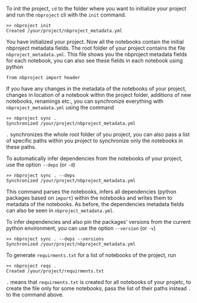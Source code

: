 To init the project, `cd` to the folder where you want to initialize your project and run the `nbproject` cli with the `init` command.

```
>> nbproject init
Created /your/project/nbproject_metadata.yml
```

You have initialized your project. Now all the notebooks contain the initial nbproject metadata fields. The root folder of your project contains the file `nbproject_metadata.yml`. This file shows you the nbproject metadata fields for each notebook, you can also see these fields in each notebook using python

```
from nbproject import header
```

If you have any changes in the metadata of the notebooks of your project, changes in location of a notebook within the project folder, additions of new notebooks, renamings etc., you can synchronize everything with `nbproject_metadata.yml` using the command

```
>> nbproject sync .
Synchronized /your/project/nbproject_metadata.yml
```

`.` synchronizes the whole root folder of you project, you can also pass a list of specific paths within you project to synchronize only the notebooks in these paths.

To automatically infer dependencies from the notebooks of your project, use the option `--deps` (or `-d`)

```
>> nbproject sync . --deps
Synchronized /your/project/nbproject_metadata.yml
```

This command parses the notebooks, infers all dependencies (python packages based on `import`) within the notebooks and writes them to metadata of the notebooks. As before, the dependencies metadata fields can also be seen in `nbproject_metadata.yml`.

To infer dependencies and also pin the packages' versions from the current python environment, you can use the option `--version` (or `-v`)

```
>> nbproject sync . --deps --versions
Synchronized /your/project/nbproject_metadata.yml
```

To generate `requirments.txt` for a list of notebooks of the project, run

```
>> nbproject reqs .
Created /your/project/requirments.txt
```

`.` means that `requirments.txt` is created for all notebooks of your projetc, to create the file only for some notebooks, pass the list of their paths instead `.` to the command above.
